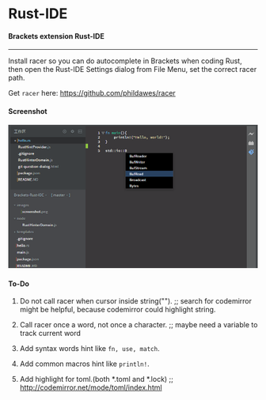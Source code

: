 # Rust-IDE
#### Brackets extension Rust-IDE
----

Install racer so you can do autocomplete in Brackets when coding Rust, then open the Rust-IDE Settings dialog from File Menu, set the correct racer path.

Get ``racer`` here: 
https://github.com/phildawes/racer

#### Screenshot
![Rust-IDE](https://raw.githubusercontent.com/rrandom/Brackets-Rust-IDE/master/images/screenshot.png)



#### To-Do
1. Do not call racer when cursor inside string("").
    ;; search for codemirror might be helpful, because codemirror could highlight string.
    
2. Call racer once a word, not once a character.
    ;; maybe need a variable to track current word

3. Add syntax words hint like ``fn, use, match``.

4. Add common macros hint like ``println!``.

5. Add highlight for toml.(both *.toml and *.lock)
    ;; http://codemirror.net/mode/toml/index.html
